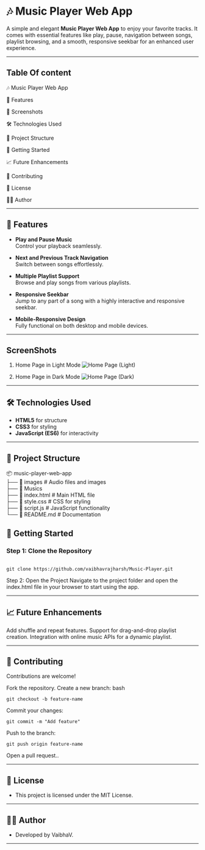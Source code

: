 # 🎶 Music Player Web App  

A simple and elegant **Music Player Web App** to enjoy your favorite tracks. It comes with essential features like play, pause, navigation between songs, playlist browsing, and a smooth, responsive seekbar for an enhanced user experience.

---

## Table Of content
🎶 Music Player Web App

🌟 Features

📸 Screenshots

🛠️ Technologies Used

📂 Project Structure

🚀 Getting Started

📈 Future Enhancements

🤝 Contributing

📄 License

👨‍💻 Author

---

## 🌟 Features  

- **Play and Pause Music**  
  Control your playback seamlessly.  

- **Next and Previous Track Navigation**  
  Switch between songs effortlessly.  

- **Multiple Playlist Support**  
  Browse and play songs from various playlists.  

- **Responsive Seekbar**  
  Jump to any part of a song with a highly interactive and responsive seekbar.  

- **Mobile-Responsive Design**  
  Fully functional on both desktop and mobile devices.  

---

## ScreenShots

1. Home Page in Light Mode
![Home Page (Light)](https://raw.githubusercontent.com/vaibhavrajharsh/Music-Player/master/Screenshots/home.png)

2. Home Page in Dark Mode
![Home Page (Dark)](https://raw.githubusercontent.com/vaibhavrajharsh/Music-Player/master/Screenshots/dark.png)

---

## 🛠️ Technologies Used  

- **HTML5** for structure  
- **CSS3** for styling  
- **JavaScript (ES6)** for interactivity  

---

## 📂 Project Structure  

📦 music-player-web-app<br>
├── 📂 images # Audio files and images<br>
├── 📜 Musics<br>
├── 📜 index.html # Main HTML file<br>
├── 📜 style.css # CSS for styling<br>
├── 📜 script.js # JavaScript functionality<br>
└── 📜 README.md # Documentation<br>




## 🚀 Getting Started  

### Step 1: Clone the Repository  

````

git clone https://github.com/vaibhavrajharsh/Music-Player.git

````

Step 2: Open the Project
Navigate to the project folder and open the index.html file in your browser to start using the app.

---

## 📈 Future Enhancements
Add shuffle and repeat features.
Support for drag-and-drop playlist creation.
Integration with online music APIs for a dynamic playlist.

---
## 🤝 Contributing
Contributions are welcome!

Fork the repository.
Create a new branch:
bash
````
git checkout -b feature-name
````
Commit your changes:
````
git commit -m "Add feature"
````
Push to the branch:
````
git push origin feature-name
````
Open a pull request..

---

## 📄 License<br>
- This project is licensed under the MIT License.
---


## 👨‍💻 Author<br>
- Developed by VaibhaV.
---